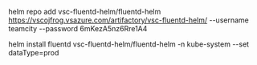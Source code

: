 

helm repo add vsc-fluentd-helm/fluentd-helm https://vscojfrog.vsazure.com/artifactory/vsc-fluentd-helm/ --username teamcity --password 6mKezA5nz6Rre1A4

helm install fluentd vsc-fluentd-helm/fluentd-helm -n kube-system --set dataType=prod